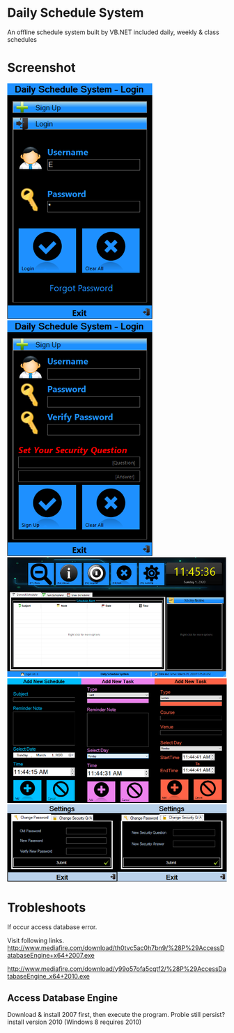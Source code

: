 # Daily Schedule System
An offline schedule system built by VB.NET included daily, weekly & class schedules

# Screenshot
![Alt text](/screenshots/Login.png?raw=true "MaiLoginnAbout")
![Alt text](/screenshots/Signup.png?raw=true "Signup")
![Alt text](/screenshots/Main.png?raw=true "Main")
![Alt text](/screenshots/Add_Schedules.png?raw=true "Add Schedules")
![Alt text](/screenshots/Settings.png?raw=true "Settings")

# Trobleshoots
If occur access database error.

Visit following links.
http://www.mediafire.com/download/th0tvc5ac0h7bn9/%28P%29AccessDatabaseEngine+x64+2007.exe

http://www.mediafire.com/download/y99o57ofa5cqtf2/%28P%29AccessDatabaseEngine_x64+2010.exe

## Access Database Engine
Download & install 2007 first, then execute the program.
Proble still persist? install version 2010 (Windows 8 requires 2010)

